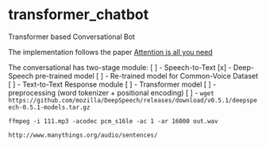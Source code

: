 # transformer_chatbot
Transformer based Conversational Bot

The implementation follows the paper [Attention is all you need](https://arxiv.org/abs/1706.03762)

The conversational has two-stage module:
[ ] - Speech-to-Text 
    [x] - Deep-Speech pre-trained model
    [ ] - Re-trained model for Common-Voice Dataset
[ ] - Text-to-Text Response module
    [ ] - Transformer model
       [ ] - preprocessing (word tokenizer + positional encoding)
       [ ] - 
`wget https://github.com/mozilla/DeepSpeech/releases/download/v0.5.1/deepspeech-0.5.1-models.tar.gz`

`ffmpeg -i 111.mp3 -acodec pcm_s16le -ac 1 -ar 16000 out.wav`

`http://www.manythings.org/audio/sentences/`
